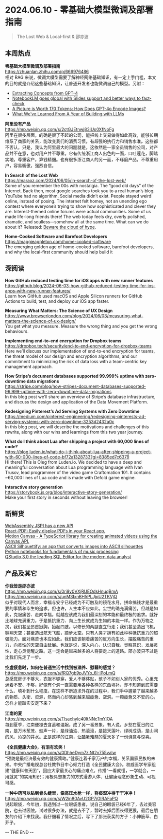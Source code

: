 2024.06.10 - 零基础大模型微调及部署指南  
========  

> The Lost Web & Local-first & 邵亦波

## 本周热点

**零基础大模型微调及部署指南**  
https://zhuanlan.zhihu.com/p/666976486  
相对 RAG 来说，微调大模型需要了解神经网络基础知识，有一定上手门槛，本文的目的就是介绍这些基础知识，让普通开发者也能微调自己的模型。另附：
- [Extracting Concepts from GPT-4](https://openai.com/index/extracting-concepts-from-gpt-4/)  
- [NotebookLM goes global with Slides support and better ways to fact-check](https://blog.google/technology/ai/notebooklm-goes-global-support-for-websites-slides-fact-check/)  
- [A Picture is Worth 170 Tokens: How Does GPT-4o Encode Images?](https://www.oranlooney.com/post/gpt-cnn/)  
- [What We’ve Learned From A Year of Building with LLMs](https://applied-llms.org/)  

**阿里没有产品**  
https://mp.weixin.qq.com/s/2ctGJEtnwj83iUo0XfNoFg  
阿里在很多层面，的确是很了不起的公司，能把线上交易做得如此高效，能够长期维系了商家的关系，能改变我们的消费习惯，有超强的执行力和销售水准。这些都不否认。只是，我认为阿里最大的问题就是，这依然是一家全员销售的公司，对产品并不在意，也对用户并不尊重。它有传统浙江商人出色的一面，口吐莲花，脚踏实地，尊重客户，算钱精细。也有很多浙江商人的另一面，不琢磨产品，不尊重用户，容易骄傲，强烈自信。

**In Search of the Lost Web**  
https://maraoz.com/2024/06/05/in-search-of-the-lost-web/  
Some of you remember the 00s with nostalgia. The “good old days” of the Internet. Back then, most google searches took you to a real human’s blog. YouTube had no algorithm. Social media didn’t exist. People stayed weird online, instead of posing. The internet felt homey, not an unending ego contest where everyone’s trying to show how sophisticated and clever they are. Interest-themed online forums were actual communities. Some of us made life-long friends there! The web today feels dry, overly polished, dramatic, and soulless—somehow all at the same time. What can we do about it? Releated: [Beware the cloud of hype](https://thehistoryoftheweb.com/beware-the-cloud-of-hype/).

**Home-Cooked Software and Barefoot Developers**  
https://maggieappleton.com/home-cooked-software  
The emerging golden age of home-cooked software, barefoot developers, and why the local-first community should help build it

##  深阅读  

**How GitHub reduced testing time for iOS apps with new runner features**  
https://github.blog/2024-06-03-how-github-reduced-testing-time-for-ios-apps-with-new-runner-features/  
Learn how GitHub used macOS and Apple Silicon runners for GitHub Actions to build, test, and deploy our iOS app faster.

**Measuring What Matters: The Science of UX Design**  
https://www.browserlondon.com/blog/2024/06/03/measuring-what-matters-the-science-of-ux-design/  
You get what you measure. Measure the wrong thing and you get the wrong behaviours.

**Implementing end-to-end encryption for Dropbox teams**  
https://dropbox.tech/security/end-to-end-encryption-for-dropbox-teams  
Here we’ll discuss our implementation of end-to-end encryption for teams, the threat model of our design and encryption algorithms, and our commitment to minimizing the risk of data loss with a team-centric key management approach.

**How Stripe’s document databases supported 99.999% uptime with zero-downtime data migrations**  
https://stripe.com/blog/how-stripes-document-databases-supported-99.999-uptime-with-zero-downtime-data-migrations  
In this blog post we’ll share an overview of Stripe’s database infrastructure, and discuss the design and application of the Data Movement Platform.

**Redesigning Pinterest’s Ad Serving Systems with Zero Downtime**  
https://medium.com/pinterest-engineering/redesigning-pinterests-ad-serving-systems-with-zero-downtime-3253d2432a0c  
In this blog post, we will describe the motivations and challenges of this rewrite, along with our wins and learnings from this two year journey.

**What do I think about Lua after shipping a project with 60,000 lines of code?**  
https://blog.luden.io/what-do-i-think-about-lua-after-shipping-a-project-with-60-000-lines-of-code-bf72a1328733?gi=8385ed7c6379  
Hi there! This is Oleg from Luden.io. We decided to have a deep and meaningful conversation about Lua programming language with Ivan Trusov, lead programmer of the video game Craftomation 101. It contains ~60,000 lines of Lua code and is made with Defold game engine.

**Interactive story generation**  
https://storybook.js.org/blog/interactive-story-generation/  
Make your first story in seconds without leaving the browser!

## 新鲜货

[WebAssembly JSPI has a new API](https://v8.dev/blog/jspi-newapi)  
[React-PDF: Easily display PDFs in your React app.](https://projects.wojtekmaj.pl/react-pdf/)  
[Motion Canvas - A TypeScript library for creating animated videos using the Canvas API.](https://motioncanvas.io/)  
[ASCII Silhouettify: an app that converts images into ASCII silhouettes](https://meatfighter.com/ascii-silhouettify/)  
[Python notebooks for fundamentals of music processing](https://www.audiolabs-erlangen.de/resources/MIR/FMP/C0/C0.html)  
[QStudio 3.0 the leading SQL Editor for the modern data analyst](https://www.timestored.com/qstudio/release-version-3)  

## 产品及其它  

**你我皆是邵亦波**  
https://mp.weixin.qq.com/s/0ri8v0VXjRUEOdsHnuqBmA  
https://mp.weixin.qq.com/s/unM3IxnBH5PLJjqU2TKVjQ  
似乎对现代人而言，幸福与安宁已经成为不可触及的镜花水月，拼命搞钱才是最重要的事情和毕生的追求。但也许，人生本不应如此。尘世的确充满痛苦，但越是如此，克服痛苦、走向幸福，就越应该成为我们最深刻的本能和最终极的追求。就好比地球充满重力，于是抵抗重力、向上生长就成为生物的本能一样。作为万物之灵，我们甚至昂首挺胸，抬起四肢，以修长的两腿直立行走；我们甚至造出飞机，翱翔天空；甚至造出航天飞船，踏步太空。只有人类才拥有如此种种抵抗重力的超强能力。面对痛苦也本应如此。我们应该朝着痛苦的反方向生长，摆脱痛苦的重力，向灵性的天空自由延展。也就是说，深入内心，认识自我，觉察意识，发展灵性，走心灵觉醒之路。这一定会是越来越多的人将要走上的道路。邵亦波只不过是比我们先走了一步。

**空虚疲惫时，如何在普通生活中找到被滋养、慰藉的感觉？**  
https://mp.weixin.qq.com/s/fRQ7gb9pJVYo_6I-IPoLmQ  
总感觉房子不够大，衣服不够穿，爱人不够体贴，孩子不如别人家的优秀。心里充满着不安、不够，好像有个洞一直需要用各种各样的东西填补，却不知道到底需要什么、填补到什么程度。在这样不断追求外在的过程中，我们手中握紧了越来越多的物质、头衔、资源，然而内心却感到越来越疲惫、空洞。一颗疲惫又不安的心，怎样才能踏实安定下来？

**江南的夏**  
https://mp.weixin.qq.com/s/Tlsachylc40ltNNcTmYiOA  
每到夏季，江南便褪去含蓄和温婉，成了另一番景象。有人说，乡愁在夏日的江南，是万木葱茏、蛙声一片，是绿油油、热滚滚，是接天莲叶、绿树成荫，是山涧的风、沁凉的井水。正是这样的江南，让酷暑难熬的夏天多了一份诗意与惊喜。

**《全民健康大会》，有泪有欢笑！**  
https://mp.weixin.qq.com/s/0DhheDym7ziNt2v755vaIw  
“预防是最经济最有效的健康策略。”健康连着千家万户的幸福，关系国家民族的未来。中央广播电视总台社教节目中心倾力打造《全民健康大会》。权威医学专家组建“健康科普天团”，回应大家最关心的痛点难点，传播“一看就懂，一学就会，一用就灵”的实用知识；用极具想象力的方式漫游人体、让健康理念形象生动、可视可感。

**一种中药可以钻到骨头缝里，像高压水枪一样，将痰湿冲得干干净净！**  
https://mp.weixin.qq.com/s/W2in80AvU2GP7jOIRAFaPQ  
说起眼袋，今年初，我遇到过一位眼袋患者，说自己的眼袋已经6年了，去过美容院，也去过医院，试过很多办法，就是去不了，暂时去掉后面长得更狠，最后在朋友的介绍下来找我。我仔细看了情况之后，写下了那张获奖的方子：小伸筋草、白芥子。

-- THE END --
